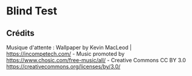 # Blind Test

## Crédits

Musique d'attente : Wallpaper by Kevin MacLeod | https://incompetech.com/ - Music promoted by https://www.chosic.com/free-music/all/ - Creative Commons CC BY 3.0 https://creativecommons.org/licenses/by/3.0/
 

